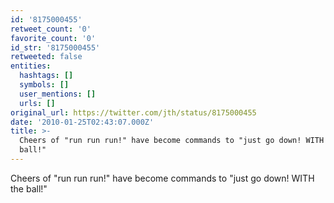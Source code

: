 ```yaml
---
id: '8175000455'
retweet_count: '0'
favorite_count: '0'
id_str: '8175000455'
retweeted: false
entities:
  hashtags: []
  symbols: []
  user_mentions: []
  urls: []
original_url: https://twitter.com/jth/status/8175000455
date: '2010-01-25T02:43:07.000Z'
title: >-
  Cheers of "run run run!" have become commands to "just go down! WITH the
  ball!"
---
```


Cheers of "run run run!" have become commands to "just go down! WITH the ball!"
